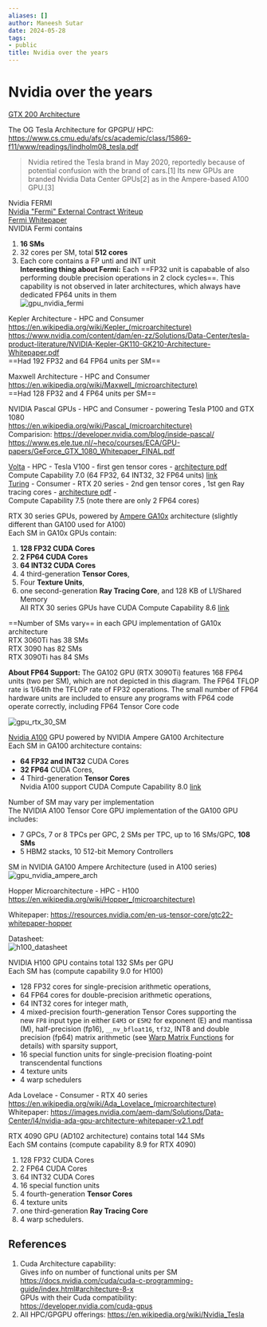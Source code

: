 ```yaml
---
aliases: []
author: Maneesh Sutar
date: 2024-05-28
tags:
- public
title: Nvidia over the years
---
```


# Nvidia over the years

[GTX 200 Architecture](https://www.nvidia.com/docs/io/55506/geforce_gtx_200_gpu_technical_brief.pdf)

The OG Tesla Architecture for GPGPU/ HPC:  
<https://www.cs.cmu.edu/afs/cs/academic/class/15869-f11/www/readings/lindholm08_tesla.pdf>

 > 
 > Nvidia retired the Tesla brand in May 2020, reportedly because of potential confusion with the brand of cars.\[1\] Its new GPUs are branded Nvidia Data Center GPUs\[2\] as in the Ampere-based A100 GPU.\[3\]

Nvidia FERMI  
[Nvidia "Fermi" External Contract Writeup](https://www.nvidia.com/content/pdf/fermi_white_papers/p.glaskowsky_nvidia%27s_fermi-the_first_complete_gpu_architecture.pdf)  
[Fermi Whitepaper](https://www.nvidia.com/content/pdf/fermi_white_papers/nvidia_fermi_compute_architecture_whitepaper.pdf)  
NVIDIA Fermi contains

1. **16 SMs**
1. 32 cores per SM, total **512 cores**
1. Each core contains a FP unti and INT unit  
   **Interesting thing about Fermi:** Each ==FP32 unit is capabable of also performing double precision operations in 2 clock cycles==. This capability is not observed in later architectures, which always have dedicated FP64 units in them  
   ![gpu_nvidia_fermi](Artifacts/gpu_nvidia_fermi.jpeg)

Kepler Architecture - HPC and Consumer  
<https://en.wikipedia.org/wiki/Kepler_(microarchitecture)>  
<https://www.nvidia.com/content/dam/en-zz/Solutions/Data-Center/tesla-product-literature/NVIDIA-Kepler-GK110-GK210-Architecture-Whitepaper.pdf>  
==Had 192 FP32 and 64 FP64 units per SM==

Maxwell Architecture - HPC and Consumer  
<https://en.wikipedia.org/wiki/Maxwell_(microarchitecture)>  
==Had 128 FP32 and 4 FP64 units per SM==

NVIDIA Pascal GPUs - HPC and Consumer - powering Tesla P100 and GTX 1080  
<https://en.wikipedia.org/wiki/Pascal_(microarchitecture)>  
Comparision: <https://developer.nvidia.com/blog/inside-pascal/>  
<https://www.es.ele.tue.nl/~heco/courses/ECA/GPU-papers/GeForce_GTX_1080_Whitepaper_FINAL.pdf>

[Volta](https://en.wikipedia.org/wiki/Volta_(microarchitecture)) - HPC - Tesla V100 - first gen tensor cores - [architecture pdf](https://images.nvidia.com/content/volta-architecture/pdf/volta-architecture-whitepaper.pdf)  
Compute Capability 7.0 (64 FP32, 64 INT32, 32 FP64 units) [link](https://docs.nvidia.com/cuda/cuda-c-programming-guide/index.html#compute-capability-7-x)  
[Turing](https://en.wikipedia.org/wiki/Turing_(microarchitecture)) - Consumer - RTX 20 series - 2nd gen tensor cores , 1st gen Ray tracing cores - [architecture pdf](https://www.techpowerup.com/gpu-specs/docs/nvidia-turing-architecture.pdf) -  
Compute Capability 7.5 (note there are only 2 FP64 cores)

RTX 30 series GPUs, powered by [Ampere GA10x](https://www.nvidia.com/content/PDF/nvidia-ampere-ga-102-gpu-architecture-whitepaper-v2.1.pdf) architecture (slightly different than GA100 used for A100)  
Each SM in GA10x GPUs contain:

1. **128 FP32 CUDA Cores**
1. **2 FP64 CUDA Cores**
1. **64 INT32 CUDA Cores**
1. 4 third-generation **Tensor Cores**,
1. Four **Texture Units**,
1. one second-generation **Ray Tracing Core**, and 128 KB of L1/Shared Memory  
   All RTX 30 series GPUs have CUDA Compute Capability 8.6 [link](https://docs.nvidia.com/cuda/cuda-c-programming-guide/index.html#compute-capability-8-x)

==Number of SMs vary== in each GPU implementation of GA10x architecture  
RTX 3060Ti has 38 SMs  
RTX 3090 has 82 SMs  
RTX 3090Ti has 84 SMs

**About FP64 Support:** The GA102 GPU (RTX 3090Ti) features 168 FP64 units (two per SM), which are not depicted in this diagram. The FP64 TFLOP rate is 1/64th the TFLOP rate of FP32 operations. The small number of FP64 hardware units are included to ensure any programs with FP64 code operate correctly, including FP64 Tensor Core code

![gpu_rtx_30_SM](Artifacts/gpu_rtx_30_SM.jpeg)

[Nvidia A100](https://images.nvidia.com/aem-dam/en-zz/Solutions/data-center/nvidia-ampere-architecture-whitepaper.pdf) GPU powered by NVIDIA Ampere GA100 Architecture  
Each SM in GA100 architecture contains:

* **64 FP32 and INT32** CUDA Cores
* **32 FP64** CUDA Cores,
* 4 Third-generation **Tensor Cores**  
  Nvidia A100 support CUDA Compute Capability 8.0 [link](https://docs.nvidia.com/cuda/cuda-c-programming-guide/index.html#compute-capability-8-x)

Number of SM may vary per implementation  
The NVIDIA A100 Tensor Core GPU implementation of the GA100 GPU includes:

* 7 GPCs, 7 or 8 TPCs per GPC, 2 SMs per TPC, up to 16 SMs/GPC, **108 SMs**
* 5 HBM2 stacks, 10 512-bit Memory Controllers

SM in NVIDIA GA100 Ampere Architecture (used in A100 series)  
![gpu_nvidia_ampere_arch](Artifacts/gpu_nvidia_ampere_arch.jpeg)

Hopper Microarchitecture - HPC - H100  
<https://en.wikipedia.org/wiki/Hopper_(microarchitecture)>

Whitepaper: <https://resources.nvidia.com/en-us-tensor-core/gtc22-whitepaper-hopper>

Datasheet:  
![h100_datasheet](./Artifacts/h100_datasheet.jpeg)

NVIDIA H100 GPU contains total 132 SMs per GPU  
Each SM has (compute capability 9.0 for H100)

* 128 FP32 cores for single-precision arithmetic operations,
* 64 FP64 cores for double-precision arithmetic operations,
* 64 INT32 cores for integer math,
* 4 mixed-precision fourth-generation Tensor Cores supporting the new `FP8` input type in either `E4M3` or `E5M2` for exponent (E) and mantissa (M), half-precision (fp16), `__nv_bfloat16`, `tf32`, INT8 and double precision (fp64) matrix arithmetic (see [Warp Matrix Functions](https://docs.nvidia.com/cuda/cuda-c-programming-guide/index.html#wmma) for details) with sparsity support,
* 16 special function units for single-precision floating-point transcendental functions
* 4 texture units
* 4 warp schedulers

Ada Lovelace - Consumer - RTX 40 series  
<https://en.wikipedia.org/wiki/Ada_Lovelace_(microarchitecture)>  
Whitepaper: <https://images.nvidia.com/aem-dam/Solutions/Data-Center/l4/nvidia-ada-gpu-architecture-whitepaper-v2.1.pdf>

RTX 4090 GPU (AD102 architecture) contains total 144 SMs  
Each SM contains (compute capability 8.9 for RTX 4090)

1. 128 FP32 CUDA Cores
1. 2 FP64 CUDA Cores
1. 64 INT32 CUDA Cores
1. 16 special function units
1. 4 fourth-generation **Tensor Cores**
1. 4 texture units
1. one third-generation **Ray Tracing Core**
1. 4 warp schedulers.

## References

1. Cuda Architecture capability:  
   Gives info on number of functional units per SM  
   <https://docs.nvidia.com/cuda/cuda-c-programming-guide/index.html#architecture-8-x>  
   GPUs with their Cuda compatibility:  
   <https://developer.nvidia.com/cuda-gpus>
1. All HPC/GPGPU offerings: <https://en.wikipedia.org/wiki/Nvidia_Tesla>
